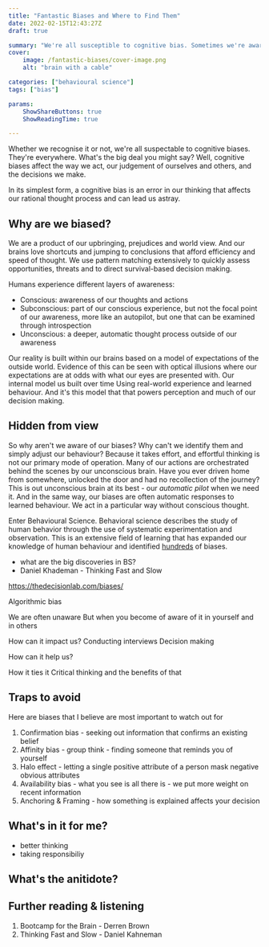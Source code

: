 ```yaml
---
title: "Fantastic Biases and Where to Find Them"
date: 2022-02-15T12:43:27Z
draft: true

summary: "We're all susceptible to cognitive bias. Sometimes we're aware of it, sometimes we're not. Let's take a look at some of the traps waiting for us and how we can avoid them."
cover: 
    image: /fantastic-biases/cover-image.png
    alt: "brain with a cable"

categories: ["behavioural science"]
tags: ["bias"]

params:
    ShowShareButtons: true
    ShowReadingTime: true

---
```


Whether we recognise it or not, we're all suspectable to cognitive biases. They're everywhere.
What's the big deal you might say?  Well, cognitive biases affect the way we act, our judgement of ourselves and others, and the decisions we make.

In its simplest form, a cognitive bias is an error in our thinking that affects our rational thought process and can lead us astray. 


## Why are we biased?

We are a product of our upbringing, prejudices and world view. And our brains love shortcuts and jumping to conclusions that afford efficiency and speed of thought. We use pattern matching extensively to quickly assess opportunities, threats and to direct survival-based decision making. 

Humans experience different layers of awareness:  

- Conscious: awareness of our thoughts and actions
- Subconscious: part of our conscious experience, but not the focal point of our awareness, more like an autopilot, but one that can be examined through introspection
- Unconscious: a deeper, automatic thought process outside of our awareness 

Our reality is built within our brains based on a model of expectations of the outside world. Evidence of this can be seen with optical illusions where our expectations are at odds with what our eyes are presented with. Our internal model us built over time Using real-world experience and learned behaviour. And it's this model that that powers perception and much of our decision making.


## Hidden from view

So why aren't we aware of our biases? Why can't we identify them and simply adjust our behaviour? Because it takes effort, and effortful thinking is not our primary mode of operation. Many of our actions are orchestrated behind the scenes by our unconscious brain. Have you ever driven home from somewhere, unlocked the door and had no recollection of the journey? This is out unconscious brain at its best - our *automatic pilot* when we need it. And in the same way, our biases are often automatic responses to learned behaviour. We act in a particular way without conscious thought. 

Enter Behavioural Science. Behavioral science describes the study of human behavior through the use of systematic experimentation and observation. This is an extensive field of learning that has expanded our knowledge of human behaviour and identified [hundreds](https://en.wikipedia.org/wiki/List_of_cognitive_biases
) of biases.


- what are the big discoveries in BS?
- Daniel Khademan - Thinking Fast and Slow




https://thedecisionlab.com/biases/



Algorithmic bias 




We are often unaware
But when you become of aware of it in yourself and in others 

How can it impact us?
Conducting interviews 
Decision making 

How can it help us?

How it ties it Critical thinking and the benefits of that

## Traps to avoid

Here are biases that I believe are most important to watch out for

1. Confirmation bias - seeking out information that confirms an existing belief 
2. Affinity bias - group think - finding someone that reminds you of yourself
3. Halo effect - letting a single positive attribute of a person mask negative obvious attributes 
4. Availability bias - what you see is all there is - we put more weight on recent information
5. Anchoring & Framing - how something is explained affects your decision

## What's in it for me?

- better thinking 
- taking responsibiliy 

## What's the anitidote?

## Further reading & listening
1. Bootcamp for the Brain - Derren Brown
2. Thinking Fast and Slow - Daniel Kahneman 

